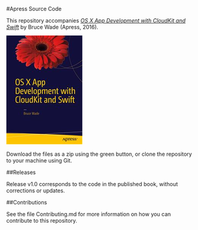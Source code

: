 #Apress Source Code

This repository accompanies [*OS X App Development with CloudKit and Swift*](http://www.apress.com/9781484218792) by Bruce Wade (Apress, 2016).

![Cover image](9781484218792.jpg)

Download the files as a zip using the green button, or clone the repository to your machine using Git.

##Releases

Release v1.0 corresponds to the code in the published book, without corrections or updates.

##Contributions

See the file Contributing.md for more information on how you can contribute to this repository.
